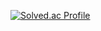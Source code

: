 [![Solved.ac Profile](http://mazassumnida.wtf/api/generate_badge?boj=kjhcocomi)](https://solved.ac/kjhcocomi)
